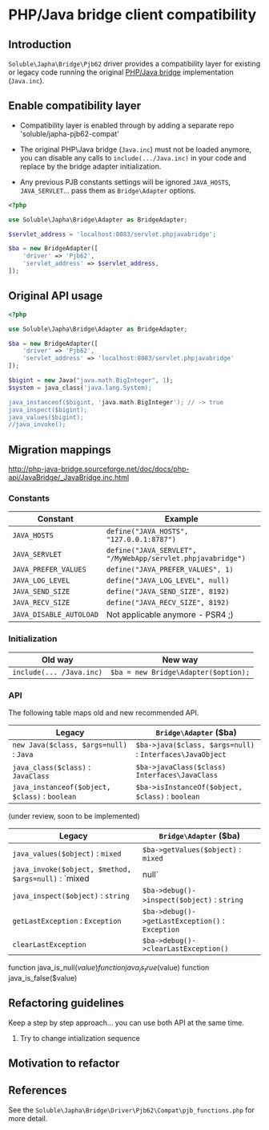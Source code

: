 # PHP/Java bridge client compatibility 

## Introduction

`Soluble\Japha\Bridge\Pjb62` driver provides a compatibility layer for existing 
or legacy code running the original [PHP/Java bridge](http://php-java-bridge.sourceforge.net/pjb/) implementation (`Java.inc`).



## Enable compatibility layer

- Compatibility layer is enabled through by adding a separate repo 'soluble/japha-pjb62-compat'

- The original PHP\Java bridge (`Java.inc`) must not be loaded anymore, 
  you can disable any calls to `include(.../Java.inc)` in your code and 
  replace by the bridge adapter initialization.

- Any previous PJB constants settings will be ignored `JAVA_HOSTS`, `JAVA_SERVLET`...
  pass them as `Bridge\Adapter` options.


```php
<?php

use Soluble\Japha\Bridge\Adapter as BridgeAdapter;

$servlet_address = 'localhost:8083/servlet.phpjavabridge';

$ba = new BridgeAdapter([
    'driver' => 'Pjb62',
    'servlet_address' => $servlet_address,
]);
```


## Original API usage

```php
<?php

use Soluble\Japha\Bridge\Adapter as BridgeAdapter;

$ba = new BridgeAdapter([
    'driver' => 'Pjb62',
    'servlet_address' => 'localhost:8083/servlet.phpjavabridge'
]);

$bigint = new Java("java.math.BigInteger", 1);
$system = java_class('java.lang.System);

java_instanceof($bigint, 'java.math.BigInteger'); // -> true
java_inspect($bigint); 
java_values($bigint);
//java_invoke();

```

## Migration mappings

http://php-java-bridge.sourceforge.net/doc/docs/php-api/JavaBridge/_JavaBridge.inc.html

### Constants

|Constant                    | Example                                   |
|----------------------------|-------------------------------------------|
| `JAVA_HOSTS`               | `define("JAVA_HOSTS", "127.0.0.1:8787")` |
| `JAVA_SERVLET`             | `define("JAVA_SERVLET", "/MyWebApp/servlet.phpjavabridge")` |
| `JAVA_PREFER_VALUES`       | `define("JAVA_PREFER_VALUES", 1)` |
| `JAVA_LOG_LEVEL`           | `define("JAVA_LOG_LEVEL", null)` |
| `JAVA_SEND_SIZE`           | `define("JAVA_SEND_SIZE", 8192)` |
| `JAVA_RECV_SIZE`           | `define("JAVA_RECV_SIZE", 8192)` |
| `JAVA_DISABLE_AUTOLOAD`    | Not applicable anymore - PSR4 ;) |


### Initialization

| Old way                    | New way                     |
|----------------------------|-------------------------------------------|
|`include(... /Java.inc)`    | `$ba = new Bridge\Adapter($option);` |


### API

The following table maps old and new recommended API.

|Legacy                                           | `Bridge\Adapter` ($ba)                      |
|-------------------------------------------------|-------------------------------------------|
|`new Java($class, $args=null)` : `Java`          | `$ba->java($class, $args=null)` : `Interfaces\JavaObject`          |
|`java_class($class)` : `JavaClass`               | `$ba->javaClass($class)` `Interfaces\JavaClass`                |
|`java_instanceof($object, $class)` : `boolean`   | `$ba->isInstanceOf($object, $class)` : `boolean`    |





(under review, soon to be implemented)

|Legacy                                      | `Bridge\Adapter` ($ba)                      |
|--------------------------------------------|------------------------------------------|
|`java_values($object)` : `mixed`            | `$ba->getValues($object)` : `mixed`               |
|`java_invoke($object, $method, $args=null)` : `mixed|null` | `$ba->invokeMethod($object, $method, $args=null) : `string\null`  |
|`java_inspect($object)` : `string`          | `$ba->debug()->inspect($object)` : `string`               |
|`getLastException` : `Exception`            | `$ba->debug()->getLastException()` : `Exception`  |
|`clearLastException`                        | `$ba->debug()->clearLastException()`  |


function java_is_null($value)
function java_is_true($value)
function java_is_false($value)



## Refactoring guidelines

Keep a step by step approach... you can use both API at the same time.

1. Try to change intialization sequence 


## Motivation to refactor


## References

See the `Soluble\Japha\Bridge\Driver\Pjb62\Compat\pjb_functions.php` for more detail.

